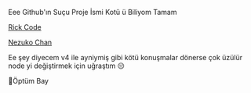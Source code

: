 Eee Github'ın Suçu Proje İsmi Kotü ü Biliyom Tamam 

[Rick Code](https://discord.gg/ARfNBj84Mb)

[Nezuko Chan](https://discord.com/oauth2/authorize?client_id=856080869790056448&scope=bot+applications.commands&permissions=8)

Ee şey diyecem v4 ile ayniymiş gibi kötü konuşmalar dönerse çok üzülür node yi değiştirmek için uğraştım 😔

🥰Öptüm Bay
